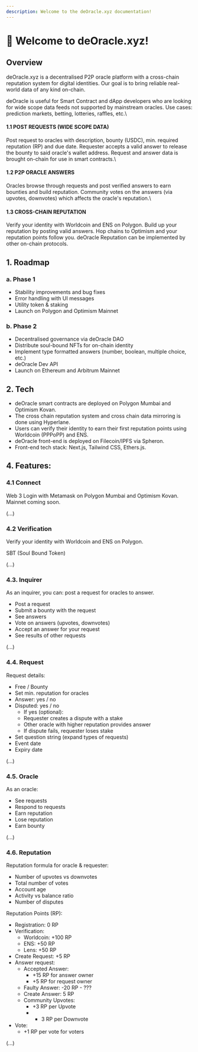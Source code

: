 ```yaml
---
description: Welcome to the deOracle.xyz documentation!
---
```


# 👋 Welcome to deOracle.xyz!

## Overview

deOracle.xyz is a decentralised P2P oracle platform with a cross-chain reputation system for digital identities. Our goal is to bring reliable real-world data of any kind on-chain.

deOracle is useful for Smart Contract and dApp developers who are looking for wide scope data feeds not supported by mainstream oracles. Use cases: prediction markets, betting, lotteries, raffles, etc.\


#### 1.1 POST REQUESTS (WIDE SCOPE DATA)

Post request to oracles with description, bounty (USDC), min. required reputation (RP) and due date. Requester accepts a valid answer to release the bounty to said oracle's wallet address. Request and answer data is brought on-chain for use in smart contracts.\


#### 1.2 P2P ORACLE ANSWERS

Oracles browse through requests and post verified answers to earn bounties and build reputation. Community votes on the answers (via upvotes, downvotes) which affects the oracle's reputation.\


#### 1.3 CROSS-CHAIN REPUTATION

Verify your identity with Worldcoin and ENS on Polygon. Build up your reputation by posting valid answers. Hop chains to Optimism and your reputation points follow you. deOracle Reputation can be implemented by other on-chain protocols.

## 1. Roadmap

### a. Phase 1

* Stability improvements and bug fixes
* Error handling with UI messages
* Utility token & staking
* Launch on Polygon and Optimism Mainnet

### b. Phase 2

* Decentralised governance via deOracle DAO
* Distribute soul-bound NFTs for on-chain identity
* Implement type formatted answers (number, boolean, multiple choice, etc.)
* deOracle Dev API
* Launch on Ethereum and Arbitrum Mainnet

## 2. Tech

* deOracle smart contracts are deployed on Polygon Mumbai and Optimism Kovan.
* The cross chain reputation system and cross chain data mirroring is done using Hyperlane.
* Users can verify their identity to earn their first reputation points using Worldcoin (PPPoPP) and ENS.
* deOracle front-end is deployed on Filecoin/IPFS via Spheron.
* Front-end tech stack: Next.js, Tailwind CSS, Ethers.js.

## 4. Features:

### 4.1 Connect

Web 3 Login with Metamask on Polygon Mumbai and Optimism Kovan. Mainnet coming soon.

(...)

### 4.2 Verification

Verify your identity with Worldcoin and ENS on Polygon.

SBT (Soul Bound Token)

(...)

### 4.3. Inquirer

As an inquirer, you can: post a request for oracles to answer.

* Post a request
* Submit a bounty with the request
* See answers
* Vote on answers (upvotes, downvotes)
* Accept an answer for your request
* See results of other requests

(...)

### 4.4. Request

Request details:

* Free / Bounty
* Set min. reputation for oracles
* Answer: yes / no
* Disputed: yes / no
  * If yes (optional):
  * Requester creates a dispute with a stake
  * Other oracle with higher reputation provides answer
  * If dispute fails, requester loses stake
* Set question string (expand types of requests)
* Event date
* Expiry date

(...)

### 4.5. Oracle

As an oracle:

* See requests
* Respond to requests
* Earn reputation
* Lose reputation
* Earn bounty

(...)

### 4.6. Reputation

Reputation formula for oracle & requester:

* Number of upvotes vs downvotes
* Total number of votes
* Account age
* Activity vs balance ratio
* Number of disputes

Reputation Points (RP):

* Registration: 0 RP
* Verification:
  * Worldcoin: +100 RP
  * ENS: +50 RP
  * Lens: +50 RP
* Create Request: +5 RP
* Answer request:
  * Accepted Answer:
    * \+15 RP for answer owner
    * \+5 RP for request owner
  * Faulty Answer: -20 RP - ???
  * Create Answer: 5 RP
  * Community Upvotes:
    * \+3 RP per Upvote
    *
      * 3 RP per Downvote
* Vote:
  * \+1 RP per vote for voters

(...)

